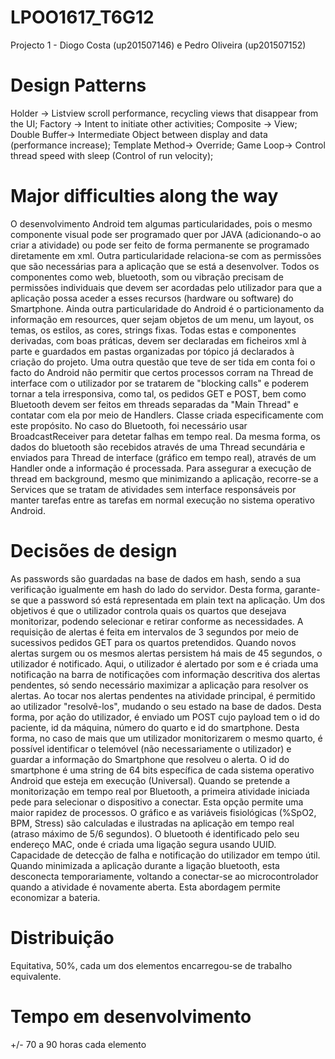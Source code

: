 # LPOO1617_T6G12
Projecto 1 - Diogo Costa (up201507146) e Pedro Oliveira (up201507152)
# Design Patterns
Holder -> Listview scroll performance, recycling views that disappear from the UI;
Factory -> Intent to initiate other activities;
Composite -> View; 
Double Buffer-> Intermediate Object between display and data (performance increase);
Template Method-> Override;
Game Loop-> Control thread speed with sleep (Control of run velocity);

# Major difficulties along the way
O desenvolvimento Android tem algumas particularidades, pois o mesmo componente visual pode ser programado quer por JAVA (adicionando-o ao criar a atividade) ou pode ser feito de forma permanente se programado diretamente em xml. Outra particularidade relaciona-se com as permissões que são necessárias para a aplicação que se está a desenvolver. Todos os componentes como web, bluetooth, som ou vibração precisam de permissões individuais que devem ser acordadas pelo utilizador para que a aplicação possa aceder a esses recursos (hardware ou software) do Smartphone.
Ainda outra particularidade do Android é o particionamento da informação em resources, quer sejam objetos de um menu, um layout, os temas, os estilos, as cores, strings fixas. Todas estas e componentes derivadas, com boas práticas, devem ser declaradas em ficheiros xml à parte e guardados em pastas organizadas por tópico já declarados à criação do projeto.
Uma outra questão que teve de ser tida em conta foi o facto do Android não permitir que certos processos corram na Thread de interface com o utilizador por se tratarem de "blocking calls" e poderem tornar a tela irresponsiva, como tal, os pedidos GET e POST, bem como Bluetooth devem ser feitos em threads separadas da "Main Thread" e contatar com ela por meio de Handlers. Classe criada especificamente com este propósito.
No caso do Bluetooth, foi necessário usar BroadcastReceiver para detetar falhas em tempo real.
Da mesma forma, os dados do bluetooth são recebidos através de uma Thread secundária e enviados para Thread de interface (gráfico em tempo real), através de um Handler onde a informação é processada.
Para assegurar a execução de thread em background, mesmo que minimizando a aplicação, recorre-se a Services que se tratam de atividades sem interface responsáveis por manter tarefas entre as tarefas em normal execução no sistema operativo Android.

# Decisões de design

As passwords são guardadas na base de dados em hash, sendo a sua verificação igualmente em hash do lado do servidor. Desta forma, garante-se que a password só está representada em plain text na aplicação.
Um dos objetivos é que o utilizador controla quais os quartos que desejava monitorizar, podendo selecionar e retirar conforme as necessidades.
A requisição de alertas é feita em intervalos de 3 segundos por meio de sucessivos pedidos GET para os quartos pretendidos. Quando novos alertas surgem ou os mesmos alertas persistem há mais de 45 segundos, o utilizador é notificado. Aqui, o utilizador é alertado por som e é criada uma notificação na barra de notificações com informação descritiva dos alertas pendentes, só sendo necessário maximizar a aplicação para resolver os alertas.
Ao tocar nos alertas pendentes na atividade principal, é permitido ao utilizador "resolvê-los", mudando o seu estado na base de dados. Desta forma, por ação do utilizador, é enviado um POST cujo payload tem o id do paciente, id da máquina, número do quarto e id do smartphone. Desta forma, no caso de mais que um utilizador monitorizarem o mesmo quarto, é possível identificar o telemóvel (não necessariamente o utilizador) e guardar a informação do Smartphone que resolveu o alerta. O id do smartphone é uma string de 64 bits específica de cada sistema operativo Android que esteja em execução (Universal).
Quando se pretende a monitorização em tempo real por Bluetooth, a primeira atividade iniciada pede para selecionar o dispositivo a conectar. Esta opção permite uma maior rapidez de processos.
O gráfico e as variáveis fisiológicas (%SpO2, BPM, Stress) são calculadas e ilustradas na aplicação em tempo real (atraso máximo de 5/6 segundos).
O bluetooth é identificado pelo seu endereço MAC, onde é criada uma ligação segura usando UUID.
Capacidade de detecção de falha e notificação do utilizador em tempo útil. Quando minimizada a aplicação durante a ligação bluetooth, esta desconecta temporariamente, voltando a conectar-se ao microcontrolador quando a atividade é novamente aberta. Esta abordagem permite economizar a bateria.

# Distribuição 
Equitativa, 50%, cada um dos elementos encarregou-se de trabalho equivalente.

# Tempo em desenvolvimento
+/- 70 a 90 horas cada elemento 
